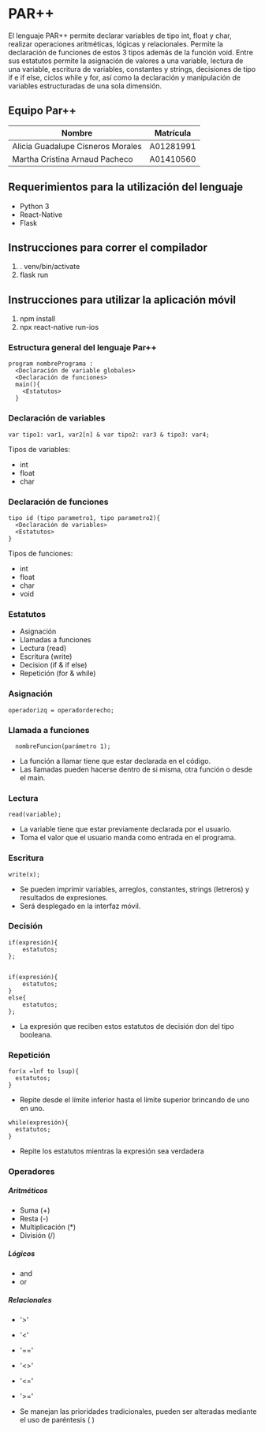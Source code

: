 # PAR++

El lenguaje PAR++ permite declarar variables de tipo int, float y char, realizar operaciones aritméticas, lógicas y relacionales. Permite la declaración de funciones de estos 3 tipos además de la función void. Entre sus estatutos permite la asignación de valores a una variable, lectura de una variable, escritura de variables, constantes y strings, decisiones de tipo if e if else, ciclos while y for, así como la declaración y manipulación de variables estructuradas de una sola dimensión.

## Equipo Par++

| Nombre                            | Matrícula |
| --------------------------------- | --------- |
| Alicia Guadalupe Cisneros Morales | A01281991 |
| Martha Cristina Arnaud Pacheco    | A01410560 |

## Requerimientos para la utilización del lenguaje

- Python 3
- React-Native
- Flask

## Instrucciones para correr el compilador

1. . venv/bin/activate
2. flask run

## Instrucciones para utilizar la aplicación móvil

1. npm install
2. npx react-native run-ios

### Estructura general del lenguaje Par++

```
program nombrePrograma :
  <Declaración de variable globales>
  <Declaración de funciones>
  main(){
    <Estatutos>
  }
```

### Declaración de variables

```
var tipo1: var1, var2[n] & var tipo2: var3 & tipo3: var4;
```

Tipos de variables:

- int
- float
- char

### Declaración de funciones

```
tipo id (tipo parametro1, tipo parametro2){
  <Declaración de variables>
  <Estatutos>
}
```

Tipos de funciones:

- int
- float
- char
- void

### Estatutos

- Asignación
- Llamadas a funciones
- Lectura (read)
- Escritura (write)
- Decision (if & if else)
- Repetición (for & while)

### Asignación

```
operadorizq = operadorderecho;
```

### Llamada a funciones

```
  nombreFuncion(parámetro 1);
```

- La función a llamar tiene que estar declarada en el código.
- Las llamadas pueden hacerse dentro de si misma, otra función o desde el main.

### Lectura

```
read(variable);
```

- La variable tiene que estar previamente declarada por el usuario.
- Toma el valor que el usuario manda como entrada en el programa.

### Escritura

```
write(x);
```

- Se pueden imprimir variables, arreglos, constantes, strings (letreros) y resultados de expresiones.
- Será desplegado en la interfaz móvil.

### Decisión

```
if(expresión){
    estatutos;
};


if(expresión){
    estatutos;
}
else{
    estatutos;
};
```

- La expresión que reciben estos estatutos de decisión don del tipo booleana.

### Repetición

```
for(x =lnf to lsup){
  estatutos;
}
```

- Repite desde el límite inferior hasta el límite superior brincando de uno en uno.

```
while(expresión){
  estatutos;
}
```

- Repite los estatutos mientras la expresión sea verdadera

### Operadores

##### Aritméticos

- Suma (+)
- Resta (-)
- Multiplicación (\*)
- División (/)

##### Lógicos

- and
- or

##### Relacionales

- '>'
- '<'
- '=='
- '<>'
- '<='
- '>='

- Se manejan las prioridades tradicionales, pueden ser alteradas mediante el uso de paréntesis ( )
